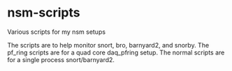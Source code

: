 nsm-scripts
===========

Various scripts for my nsm setups

The scripts are to help monitor snort, bro, barnyard2, and snorby. 
The pf_ring scripts are for a quad core daq_pfring setup. The normal
scripts are for a single process snort/barnyard2.
